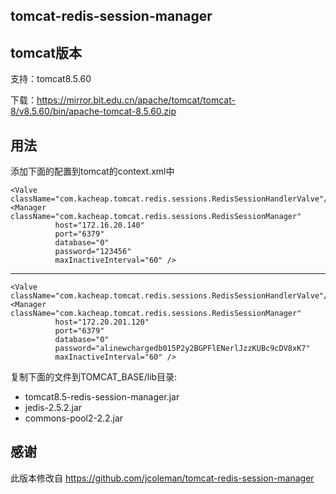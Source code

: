 tomcat-redis-session-manager 
---




tomcat版本
--------

支持：tomcat8.5.60

下载：https://mirror.bit.edu.cn/apache/tomcat/tomcat-8/v8.5.60/bin/apache-tomcat-8.5.60.zip


用法
---
添加下面的配置到tomcat的context.xml中

    <Valve className="com.kacheap.tomcat.redis.sessions.RedisSessionHandlerValve"/> 
	<Manager className="com.kacheap.tomcat.redis.sessions.RedisSessionManager" 
			  host="172.16.20.140"
			  port="6379"
			  database="0" 
			  password="123456"
			  maxInactiveInterval="60" /> 


---

	<Valve className="com.kacheap.tomcat.redis.sessions.RedisSessionHandlerValve"/> 
	<Manager className="com.kacheap.tomcat.redis.sessions.RedisSessionManager" 
			  host="172.20.201.120"
			  port="6379"
			  database="0" 
			  password="alinewchargedb015P2y2BGPFlENerlJzzKUBc9cDV8xK7"
			  maxInactiveInterval="60" /> 



复制下面的文件到TOMCAT_BASE/lib目录:

- tomcat8.5-redis-session-manager.jar
- jedis-2.5.2.jar
- commons-pool2-2.2.jar

感谢
---
此版本修改自 https://github.com/jcoleman/tomcat-redis-session-manager

